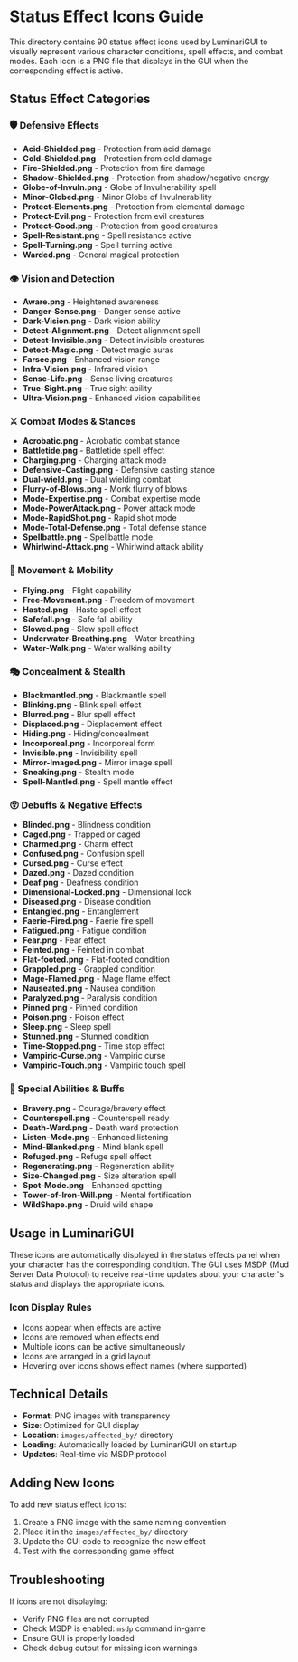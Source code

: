 # Status Effect Icons Guide

This directory contains 90 status effect icons used by LuminariGUI to visually represent various character conditions, spell effects, and combat modes. Each icon is a PNG file that displays in the GUI when the corresponding effect is active.

## Status Effect Categories

### 🛡️ Defensive Effects
- **Acid-Shielded.png** - Protection from acid damage
- **Cold-Shielded.png** - Protection from cold damage  
- **Fire-Shielded.png** - Protection from fire damage
- **Shadow-Shielded.png** - Protection from shadow/negative energy
- **Globe-of-Invuln.png** - Globe of Invulnerability spell
- **Minor-Globed.png** - Minor Globe of Invulnerability
- **Protect-Elements.png** - Protection from elemental damage
- **Protect-Evil.png** - Protection from evil creatures
- **Protect-Good.png** - Protection from good creatures
- **Spell-Resistant.png** - Spell resistance active
- **Spell-Turning.png** - Spell turning active
- **Warded.png** - General magical protection

### 👁️ Vision and Detection
- **Aware.png** - Heightened awareness
- **Danger-Sense.png** - Danger sense active
- **Dark-Vision.png** - Dark vision ability
- **Detect-Alignment.png** - Detect alignment spell
- **Detect-Invisible.png** - Detect invisible creatures
- **Detect-Magic.png** - Detect magic auras
- **Farsee.png** - Enhanced vision range
- **Infra-Vision.png** - Infrared vision
- **Sense-Life.png** - Sense living creatures
- **True-Sight.png** - True sight ability
- **Ultra-Vision.png** - Enhanced vision capabilities

### ⚔️ Combat Modes & Stances
- **Acrobatic.png** - Acrobatic combat stance
- **Battletide.png** - Battletide spell effect
- **Charging.png** - Charging attack mode
- **Defensive-Casting.png** - Defensive casting stance
- **Dual-wield.png** - Dual wielding combat
- **Flurry-of-Blows.png** - Monk flurry of blows
- **Mode-Expertise.png** - Combat expertise mode
- **Mode-PowerAttack.png** - Power attack mode
- **Mode-RapidShot.png** - Rapid shot mode
- **Mode-Total-Defense.png** - Total defense stance
- **Spellbattle.png** - Spellbattle mode
- **Whirlwind-Attack.png** - Whirlwind attack ability

### 🏃 Movement & Mobility
- **Flying.png** - Flight capability
- **Free-Movement.png** - Freedom of movement
- **Hasted.png** - Haste spell effect
- **Safefall.png** - Safe fall ability
- **Slowed.png** - Slow spell effect
- **Underwater-Breathing.png** - Water breathing
- **Water-Walk.png** - Water walking ability

### 🎭 Concealment & Stealth
- **Blackmantled.png** - Blackmantle spell
- **Blinking.png** - Blink spell effect
- **Blurred.png** - Blur spell effect
- **Displaced.png** - Displacement effect
- **Hiding.png** - Hiding/concealment
- **Incorporeal.png** - Incorporeal form
- **Invisible.png** - Invisibility spell
- **Mirror-Imaged.png** - Mirror image spell
- **Sneaking.png** - Stealth mode
- **Spell-Mantled.png** - Spell mantle effect

### 😵 Debuffs & Negative Effects
- **Blinded.png** - Blindness condition
- **Caged.png** - Trapped or caged
- **Charmed.png** - Charm effect
- **Confused.png** - Confusion spell
- **Cursed.png** - Curse effect
- **Dazed.png** - Dazed condition
- **Deaf.png** - Deafness condition
- **Dimensional-Locked.png** - Dimensional lock
- **Diseased.png** - Disease condition
- **Entangled.png** - Entanglement
- **Faerie-Fired.png** - Faerie fire spell
- **Fatigued.png** - Fatigue condition
- **Fear.png** - Fear effect
- **Feinted.png** - Feinted in combat
- **Flat-footed.png** - Flat-footed condition
- **Grappled.png** - Grappled condition
- **Mage-Flamed.png** - Mage flame effect
- **Nauseated.png** - Nausea condition
- **Paralyzed.png** - Paralysis condition
- **Pinned.png** - Pinned condition
- **Poison.png** - Poison effect
- **Sleep.png** - Sleep spell
- **Stunned.png** - Stunned condition
- **Time-Stopped.png** - Time stop effect
- **Vampiric-Curse.png** - Vampiric curse
- **Vampiric-Touch.png** - Vampiric touch spell

### 🌟 Special Abilities & Buffs
- **Bravery.png** - Courage/bravery effect
- **Counterspell.png** - Counterspell ready
- **Death-Ward.png** - Death ward protection
- **Listen-Mode.png** - Enhanced listening
- **Mind-Blanked.png** - Mind blank spell
- **Refuged.png** - Refuge spell effect
- **Regenerating.png** - Regeneration ability
- **Size-Changed.png** - Size alteration spell
- **Spot-Mode.png** - Enhanced spotting
- **Tower-of-Iron-Will.png** - Mental fortification
- **WildShape.png** - Druid wild shape

## Usage in LuminariGUI

These icons are automatically displayed in the status effects panel when your character has the corresponding condition. The GUI uses MSDP (Mud Server Data Protocol) to receive real-time updates about your character's status and displays the appropriate icons.

### Icon Display Rules
- Icons appear when effects are active
- Icons are removed when effects end
- Multiple icons can be active simultaneously
- Icons are arranged in a grid layout
- Hovering over icons shows effect names (where supported)

## Technical Details

- **Format**: PNG images with transparency
- **Size**: Optimized for GUI display
- **Location**: `images/affected_by/` directory
- **Loading**: Automatically loaded by LuminariGUI on startup
- **Updates**: Real-time via MSDP protocol

## Adding New Icons

To add new status effect icons:
1. Create a PNG image with the same naming convention
2. Place it in the `images/affected_by/` directory
3. Update the GUI code to recognize the new effect
4. Test with the corresponding game effect

## Troubleshooting

If icons are not displaying:
- Verify PNG files are not corrupted
- Check MSDP is enabled: `msdp` command in-game
- Ensure GUI is properly loaded
- Check debug output for missing icon warnings